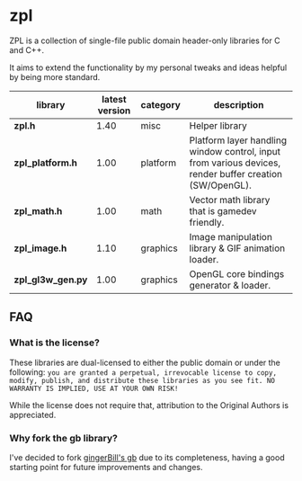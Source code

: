 # zpl

ZPL is a collection of single-file public domain header-only libraries for C and C++.

It aims to extend the functionality by my personal tweaks and ideas helpful by being more standard.

library         | latest version | category | description
----------------|----------------|----------|-------------
**zpl.h**        | 1.40           | misc     | Helper library
**zpl_platform.h** | 1.00         | platform | Platform layer handling window control, input from various devices, render buffer creation (SW/OpenGL).
**zpl_math.h**   | 1.00           | math     | Vector math library that is gamedev friendly.
**zpl_image.h**  | 1.10           | graphics | Image manipulation library &amp; GIF animation loader.
**zpl_gl3w_gen.py** | 1.00        | graphics | OpenGL core bindings generator &amp; loader.

## FAQ

### What is the license?

These libraries are dual-licensed to either the public domain or under the following: `you are granted a perpetual, irrevocable license to copy, modify,
    publish, and distribute these libraries as you see fit. NO WARRANTY IS IMPLIED, USE AT YOUR OWN RISK!`

While the license does not require that, attribution to the Original Authors is appreciated.

### Why fork the **gb** library?

I've decided to fork [gingerBill's gb](https://github.com/gingerBill/gb) due to its completeness, having a good starting point for future improvements and changes.

